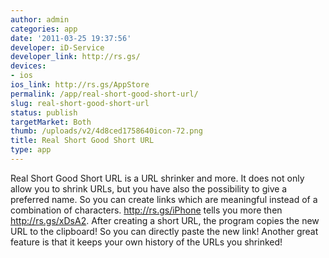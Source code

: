 ```yaml
---
author: admin
categories: app
date: '2011-03-25 19:37:56'
developer: iD-Service
developer_link: http://rs.gs/
devices: 
- ios
ios_link: http://rs.gs/AppStore
permalink: /app/real-short-good-short-url/
slug: real-short-good-short-url
status: publish
targetMarket: Both
thumb: /uploads/v2/4d8ced1758640icon-72.png
title: Real Short Good Short URL
type: app
---
```


Real Short Good Short URL is a URL shrinker and more. It does not only allow you to shrink URLs, but you have also the possibility to give a preferred name. So you can create links which are meaningful instead of a combination of characters. http://rs.gs/iPhone tells you more then http://rs.gs/xDsA2.
After creating a short URL, the program copies the new URL to the clipboard! So you can directly paste the new link! Another great feature is that it keeps your own history of the URLs you shrinked!